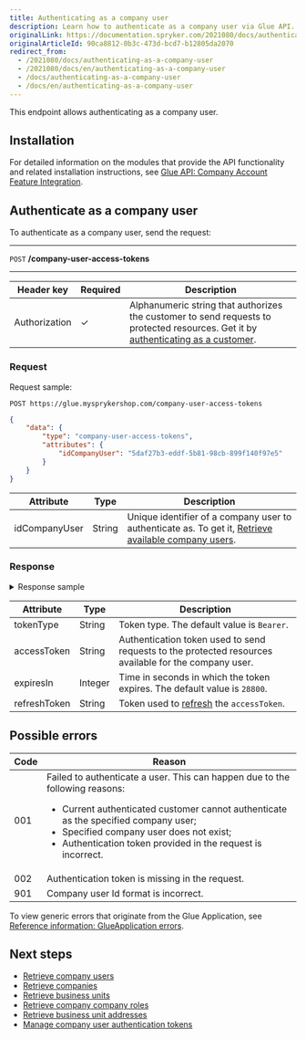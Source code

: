 ```yaml
---
title: Authenticating as a company user
description: Learn how to authenticate as a company user via Glue API.
originalLink: https://documentation.spryker.com/2021080/docs/authenticating-as-a-company-user
originalArticleId: 90ca8812-0b3c-473d-bcd7-b12805da2070
redirect_from:
  - /2021080/docs/authenticating-as-a-company-user
  - /2021080/docs/en/authenticating-as-a-company-user
  - /docs/authenticating-as-a-company-user
  - /docs/en/authenticating-as-a-company-user
---
```


This endpoint allows authenticating as a company user.

## Installation
For detailed information on the modules that provide the API functionality and related installation instructions, see [Glue API: Company Account Feature Integration](/docs/scos/dev/migration-and-integration/{{page.version}}/feature-integration-guides/glue-api/glue-api-company-account-feature-integration.html).



## Authenticate as a company user

To authenticate as a company user, send the request:

***
`POST` **/company-user-access-tokens**
***

| Header key | Required | Description |
| --- | --- | --- |
| Authorization | &check; | Alphanumeric string that authorizes the customer to send requests to protected resources. Get it by [authenticating as a customer](https://documentation.spryker.com/authenticating-as-a-customer).  |

### Request

Request sample: 

`POST https://glue.mysprykershop.com/company-user-access-tokens`
```json
{
    "data": {
        "type": "company-user-access-tokens",
        "attributes": {
            "idCompanyUser": "5daf27b3-eddf-5b81-98cb-899f140f97e5"
        }
    }
}
```


| Attribute | Type | Description |
| --- | --- | --- |
| idCompanyUser | String | Unique identifier of a company user to authenticate as. To get it, [Retrieve available company users](/docs/scos/dev/glue-api-guides/{{page.version}}/managing-b2b-account/searching-by-company-users.html#retrieve-available-company-users).  |
    


### Response


<details>
    <summary>Response sample</summary>
    
```json
{
    "data": {
        "type": "company-user-access-tokens",
        "id": null,
        "attributes": {
            "tokenType": "Bearer",
            "expiresIn": 28800,
            "accessToken": "eyJ0eXAiOiJKV1QiLCJhbGciOiJSUz",
            "refreshToken": "def50200d7338763c798a0600f18e"
        },
        "links": {
            "self": "https://glue.mysprykershop.com/company-user-access-tokens"
        }
    }
}
```
    
</details>

| Attribute | Type | Description |
| --- | --- | --- |
| tokenType | String | Token type. The default value is `Bearer`. |
| accessToken | String | Authentication token used to send requests to the protected resources available for the company user. |
| expiresIn | Integer | Time in seconds in which the token expires. The default value is `28800`. |
| refreshToken | String | Token used to [refresh](/docs/scos/dev/glue-api-guides/{{page.version}}/managing-b2b-account/managing-company-user-authentication-tokens.html#refresh-a-company-user-authentication-token) the `accessToken`. |




## Possible errors

| Code | Reason |
| --- | --- |
| 001 | Failed to authenticate a user. This can happen due to the following reasons:<ul><li>Current authenticated customer cannot authenticate as the specified company user;</li><li>Specified company user does not exist;</li><li>Authentication token provided in the request is incorrect.</li></ul> |
| 002 | Authentication token is missing in the request. |
| 901 | Company user Id format is incorrect. |

To view generic errors that originate from the Glue Application, see [Reference information: GlueApplication errors](/docs/scos/dev/glue-api-guides/{{page.version}}/reference-information-glueapplication-errors.html).

 
##  Next steps

* [Retrieve company users](/docs/scos/dev/glue-api-guides/{{page.version}}/managing-b2b-account/retrieving-company-users.html)
* [Retrieve companies](/docs/scos/dev/glue-api-guides/{{page.version}}/managing-b2b-account/retrieving-companies.html)
* [Retrieve business units](/docs/scos/dev/glue-api-guides/{{page.version}}/managing-b2b-account/retrieving-business-units.html)
* [Retrieve company company roles](/docs/scos/dev/glue-api-guides/{{page.version}}/managing-b2b-account/retrieving-company-roles.html)
* [Retrieve business unit addresses](/docs/scos/dev/glue-api-guides/{{page.version}}/managing-b2b-account/retrieving-business-unit-addresses.html)
* [Manage company user authentication tokens](/docs/scos/dev/glue-api-guides/{{page.version}}/managing-b2b-account/managing-company-user-authentication-tokens.html)
